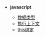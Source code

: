 * **javascript**

  * [数据类型](/javaScript/docs/1、数据类型.md)
  * [执行上下文](/javaScript/docs/2、JavaScript执行上下文.md)
  * [this绑定](/javaScript/docs/3、this绑定.md)

